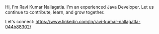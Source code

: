 Hi, I'm Ravi Kumar Nallagatla. I'm an experienced Java Developer. Let us continue to contribute, learn, and grow together.

Let's connect: https://www.linkedin.com/in/ravi-kumar-nallagatla-044b88302/
